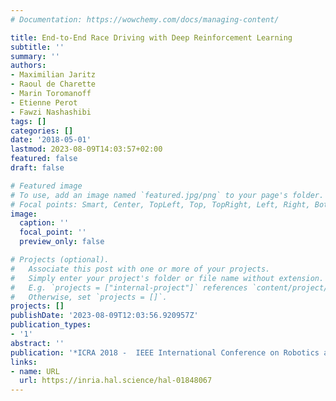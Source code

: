 ```yaml
---
# Documentation: https://wowchemy.com/docs/managing-content/

title: End-to-End Race Driving with Deep Reinforcement Learning
subtitle: ''
summary: ''
authors:
- Maximilian Jaritz
- Raoul de Charette
- Marin Toromanoff
- Etienne Perot
- Fawzi Nashashibi
tags: []
categories: []
date: '2018-05-01'
lastmod: 2023-08-09T14:03:57+02:00
featured: false
draft: false

# Featured image
# To use, add an image named `featured.jpg/png` to your page's folder.
# Focal points: Smart, Center, TopLeft, Top, TopRight, Left, Right, BottomLeft, Bottom, BottomRight.
image:
  caption: ''
  focal_point: ''
  preview_only: false

# Projects (optional).
#   Associate this post with one or more of your projects.
#   Simply enter your project's folder or file name without extension.
#   E.g. `projects = ["internal-project"]` references `content/project/deep-learning/index.md`.
#   Otherwise, set `projects = []`.
projects: []
publishDate: '2023-08-09T12:03:56.920957Z'
publication_types:
- '1'
abstract: ''
publication: '*ICRA 2018 -  IEEE International Conference on Robotics and Automation*'
links:
- name: URL
  url: https://inria.hal.science/hal-01848067
---
```

